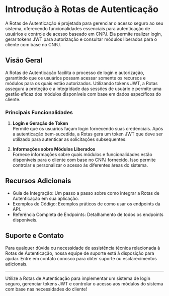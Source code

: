 # Introdução à Rotas de Autenticação

A Rotas de Autenticação é projetada para gerenciar o acesso seguro ao seu sistema, oferecendo funcionalidades essenciais para autenticação de usuários e controle de acesso baseado em CNPJ. Ela permite realizar login, gerar tokens JWT para autorização e consultar módulos liberados para o cliente com base no CNPJ.

## Visão Geral

A Rotas de Autenticação facilita o processo de login e autorização, garantindo que os usuários possam acessar somente os recursos e módulos para os quais estão autorizados. Utilizando tokens JWT, a Rotas assegura a proteção e a integridade das sessões de usuário e permite uma gestão eficaz dos módulos disponíveis com base em dados específicos do cliente.

### Principais Funcionalidades

1. **Login e Geração de Token**  
   Permite que os usuários façam login fornecendo suas credenciais. Após a autenticação bem-sucedida, a Rotas gera um token JWT que deve ser utilizado para autenticar as solicitações subsequentes.

2. **Informações sobre Módulos Liberados**  
   Fornece informações sobre quais módulos e funcionalidades estão disponíveis para o cliente com base no CNPJ fornecido. Isso permite controlar e personalizar o acesso às diferentes áreas do sistema.

## Recursos Adicionais

- Guia de Integração: Um passo a passo sobre como integrar a Rotas de Autenticação em sua aplicação.
- Exemplos de Código: Exemplos práticos de como usar os endpoints da API.
- Referência Completa de Endpoints:  Detalhamento de todos os endpoints disponíveis.

## Suporte e Contato

Para qualquer dúvida ou necessidade de assistência técnica relacionada à Rotas de Autenticação, nossa equipe de suporte está à disposição para ajudar. Entre em contato conosco para obter suporte ou esclarecimentos adicionais.

---

Utilize a Rotas de Autenticação para implementar um sistema de login seguro, gerenciar tokens JWT e controlar o acesso aos módulos do sistema com base nas necessidades do cliente!
